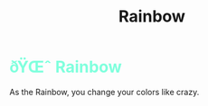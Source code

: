 ﻿---
lang: en-US
title: Rainbow
prev: Lovers
next: Reach
---
# <font color=#80ffdd>ðŸŒˆ <b>Rainbow</b></font> <Badge text="Miscellaneous" type="tip" vertical="middle"/>

As the Rainbow, you change your colors like crazy.